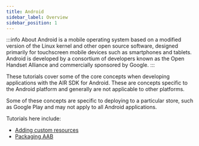 ```yaml
---
title: Android
sidebar_label: Overview
sidebar_position: 1
---
```


:::info About
Android is a mobile operating system based on a modified version of the Linux kernel and other open source software, designed primarily for touchscreen mobile devices such as smartphones and tablets. Android is developed by a consortium of developers known as the Open Handset Alliance and commercially sponsored by Google.
:::

These tutorials cover some of the core concepts when developing applications with the AIR SDK for Android. These are concepts specific to the Android platform and generally are not applicable to other platforms.

Some of these concepts are specific to deploying to a particular store, such as Google Play and may not apply to all Android applications.

Tutorials here include:

- [Adding custom resources](custom-resources)
- [Packaging AAB](packaging-android-app-bundles)
